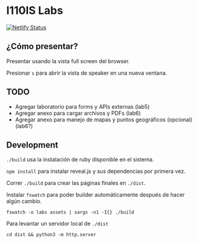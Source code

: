 # I110IS Labs

[![Netlify Status](https://api.netlify.com/api/v1/badges/16cf0f3f-f1a6-4aa8-8dba-4fdc60a07414/deploy-status)](https://app.netlify.com/sites/voluble-cat-16cf66/deploys)

## ¿Cómo presentar?

Presentar usando la vista full screen del browser.

Presionar `s` para abrir la vista de speaker en una nueva ventana.

## TODO

- Agregar laboratorio para forms y APIs externas (lab5)
- Agregar anexo para cargar archivos y PDFs (lab6)
- Agregar anexo para manejo de mapas y puntos geográficos (opcional) (lab6?)


## Development

`./build` usa la instalación de ruby disponible en el sistema.

`npm install` para instalar reveal.js y sus dependencias por primera vez.

Correr `./build` para crear las páginas finales en `./dist`.

Instalar `fswatch` para poder builder automáticamente después de hacer algún cambio.

```
fswatch -o labs assets | xargs -n1 -I{} ./build
```

Para levantar un servidor local de `./dist`

```
cd dist && python3 -m http.server
```
